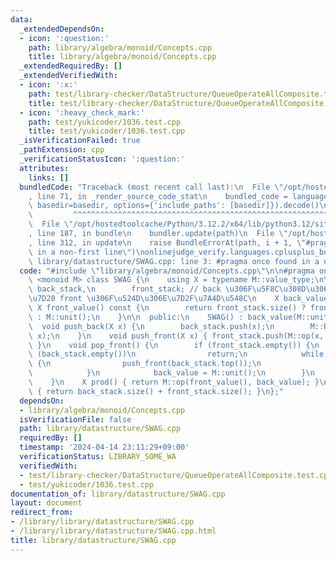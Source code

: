 ```yaml
---
data:
  _extendedDependsOn:
  - icon: ':question:'
    path: library/algebra/monoid/Concepts.cpp
    title: library/algebra/monoid/Concepts.cpp
  _extendedRequiredBy: []
  _extendedVerifiedWith:
  - icon: ':x:'
    path: test/library-checker/DataStructure/QueueOperateAllComposite.test.cpp
    title: test/library-checker/DataStructure/QueueOperateAllComposite.test.cpp
  - icon: ':heavy_check_mark:'
    path: test/yukicoder/1036.test.cpp
    title: test/yukicoder/1036.test.cpp
  _isVerificationFailed: true
  _pathExtension: cpp
  _verificationStatusIcon: ':question:'
  attributes:
    links: []
  bundledCode: "Traceback (most recent call last):\n  File \"/opt/hostedtoolcache/Python/3.12.2/x64/lib/python3.12/site-packages/onlinejudge_verify/documentation/build.py\"\
    , line 71, in _render_source_code_stat\n    bundled_code = language.bundle(stat.path,\
    \ basedir=basedir, options={'include_paths': [basedir]}).decode()\n          \
    \         ^^^^^^^^^^^^^^^^^^^^^^^^^^^^^^^^^^^^^^^^^^^^^^^^^^^^^^^^^^^^^^^^^^^^^^^^^^^^^^^^^\n\
    \  File \"/opt/hostedtoolcache/Python/3.12.2/x64/lib/python3.12/site-packages/onlinejudge_verify/languages/cplusplus.py\"\
    , line 187, in bundle\n    bundler.update(path)\n  File \"/opt/hostedtoolcache/Python/3.12.2/x64/lib/python3.12/site-packages/onlinejudge_verify/languages/cplusplus_bundle.py\"\
    , line 312, in update\n    raise BundleErrorAt(path, i + 1, \"#pragma once found\
    \ in a non-first line\")\nonlinejudge_verify.languages.cplusplus_bundle.BundleErrorAt:\
    \ library/datastructure/SWAG.cpp: line 3: #pragma once found in a non-first line\n"
  code: "#include \"library/algebra/monoid/Concepts.cpp\"\n\n#pragma once\ntemplate\
    \ <monoid M> class SWAG {\n    using X = typename M::value_type;\n\n    std::stack<X>\
    \ back_stack,\n        front_stack; // back \u306F\u5F8C\u308D\u306E\u5404\u8981\
    \u7D20 front \u306F\u524D\u306E\u7D2F\u7A4D\u548C\n    X back_value;\n\n    inline\
    \ X front_value() const {\n        return front_stack.size() ? front_stack.top()\
    \ : M::unit();\n    }\n\n  public:\n    SWAG() : back_value(M::unit()) {}\n  \
    \  void push_back(X x) {\n        back_stack.push(x);\n        M::Rchop(back_value,\
    \ x);\n    }\n    void push_front(X x) { front_stack.push(M::op(x, front_value()));\
    \ }\n    void pop_front() {\n        if (front_stack.empty()) {\n            if\
    \ (back_stack.empty())\n                return;\n            while (back_stack.size())\
    \ {\n                push_front(back_stack.top());\n                back_stack.pop();\n\
    \            }\n            back_value = M::unit();\n        }\n        front_stack.pop();\n\
    \    }\n    X prod() { return M::op(front_value(), back_value); }\n    int size()\
    \ { return back_stack.size() + front_stack.size(); }\n};"
  dependsOn:
  - library/algebra/monoid/Concepts.cpp
  isVerificationFile: false
  path: library/datastructure/SWAG.cpp
  requiredBy: []
  timestamp: '2024-04-14 23:11:29+09:00'
  verificationStatus: LIBRARY_SOME_WA
  verifiedWith:
  - test/library-checker/DataStructure/QueueOperateAllComposite.test.cpp
  - test/yukicoder/1036.test.cpp
documentation_of: library/datastructure/SWAG.cpp
layout: document
redirect_from:
- /library/library/datastructure/SWAG.cpp
- /library/library/datastructure/SWAG.cpp.html
title: library/datastructure/SWAG.cpp
---
```

